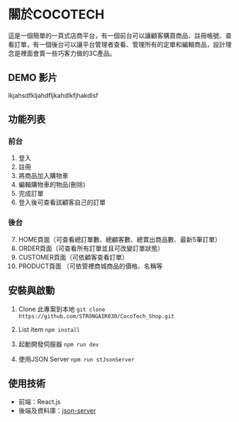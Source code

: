 # 關於COCOTECH
這是一個簡單的一頁式店商平台，有一個前台可以讓顧客購買商品、註冊帳號、查看訂單，有一個後台可以讓平台管理者查看、管理所有的定單和編輯商品，設計理念是裡面會賣一些巧客力做的3C產品。

## DEMO 影片
lkjahsdfkljahdfljkahdlkfjhakdlsf

## 功能列表

### 前台

 1. 登入
 2. 註冊
 3. 將商品加入購物車
 4. 編輯購物車的物品(刪除)
 5. 完成訂單
 6. 登入後可查看該顧客自己的訂單
 
### 後台

 7. HOME頁面（可查看總訂單數、總顧客數、總賣出商品數、最新5筆訂單）
 8. ORDER頁面（可查看所有訂單並且可改變訂單狀態）
 9. CUSTOMER頁面（可依顧客查看訂單）
 10. PRODUCT頁面 （可依管裡商城商品的價格、名稱等
 
##  安裝與啟動

  1. Clone 此專案到本地
`git clone https://github.com/STRONGAIR030/CocoTech_Shop.git`

   2. List item
`npm install`   

3. 起動開發伺服器
`npm run dev`

4. 使用JSON Server
`npm run stJsonServer`

## 使用技術

 - 前端：React.js
 - 後端及資料庫：[json-server](https://www.npmjs.com/package/json-server)
